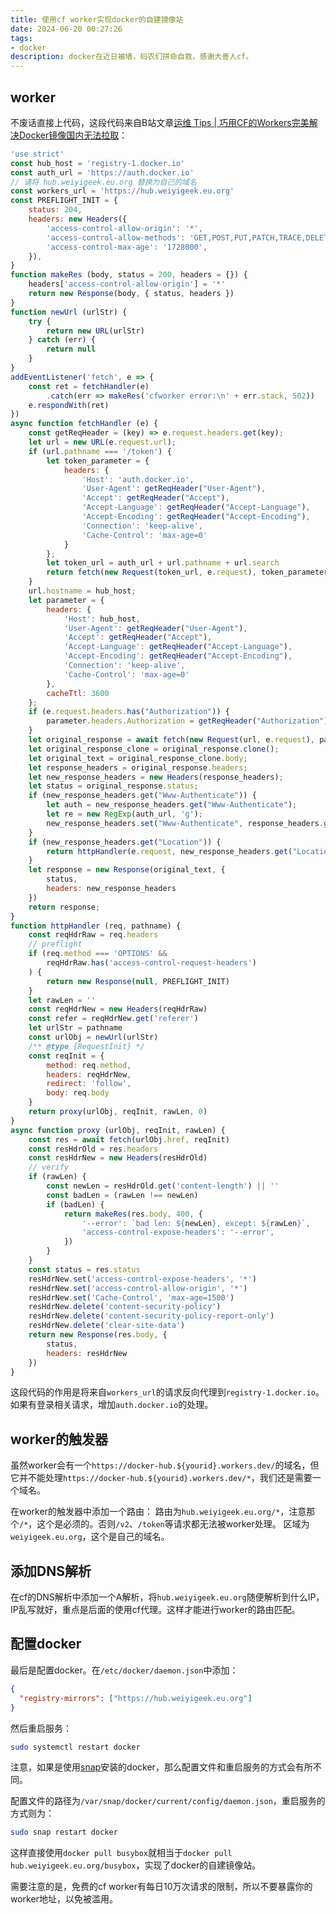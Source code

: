```yaml
---
title: 使用cf worker实现docker的自建镜像站
date: 2024-06-20 00:27:26
tags:
- docker
description: docker在近日被墙，码农们拼命自救，感谢大善人cf。
---
```


## worker

不废话直接上代码，这段代码来自B站文章[运维 Tips | 巧用CF的Workers完美解决Docker镜像国内无法拉取](https://www.bilibili.com/read/cv35330365/)：

```javascript
'use strict'
const hub_host = 'registry-1.docker.io'
const auth_url = 'https://auth.docker.io'
// 请将 hub.weiyigeek.eu.org 替换为自己的域名
const workers_url = 'https://hub.weiyigeek.eu.org'
const PREFLIGHT_INIT = {
    status: 204,
    headers: new Headers({
        'access-control-allow-origin': '*',
        'access-control-allow-methods': 'GET,POST,PUT,PATCH,TRACE,DELETE,HEAD,OPTIONS',
        'access-control-max-age': '1728000',
    }),
}
function makeRes (body, status = 200, headers = {}) {
    headers['access-control-allow-origin'] = '*'
    return new Response(body, { status, headers })
}
function newUrl (urlStr) {
    try {
        return new URL(urlStr)
    } catch (err) {
        return null
    }
}
addEventListener('fetch', e => {
    const ret = fetchHandler(e)
        .catch(err => makeRes('cfworker error:\n' + err.stack, 502))
    e.respondWith(ret)
})
async function fetchHandler (e) {
    const getReqHeader = (key) => e.request.headers.get(key);
    let url = new URL(e.request.url);
    if (url.pathname === '/token') {
        let token_parameter = {
            headers: {
                'Host': 'auth.docker.io',
                'User-Agent': getReqHeader("User-Agent"),
                'Accept': getReqHeader("Accept"),
                'Accept-Language': getReqHeader("Accept-Language"),
                'Accept-Encoding': getReqHeader("Accept-Encoding"),
                'Connection': 'keep-alive',
                'Cache-Control': 'max-age=0'
            }
        };
        let token_url = auth_url + url.pathname + url.search
        return fetch(new Request(token_url, e.request), token_parameter)
    }
    url.hostname = hub_host;
    let parameter = {
        headers: {
            'Host': hub_host,
            'User-Agent': getReqHeader("User-Agent"),
            'Accept': getReqHeader("Accept"),
            'Accept-Language': getReqHeader("Accept-Language"),
            'Accept-Encoding': getReqHeader("Accept-Encoding"),
            'Connection': 'keep-alive',
            'Cache-Control': 'max-age=0'
        },
        cacheTtl: 3600
    };
    if (e.request.headers.has("Authorization")) {
        parameter.headers.Authorization = getReqHeader("Authorization");
    }
    let original_response = await fetch(new Request(url, e.request), parameter)
    let original_response_clone = original_response.clone();
    let original_text = original_response_clone.body;
    let response_headers = original_response.headers;
    let new_response_headers = new Headers(response_headers);
    let status = original_response.status;
    if (new_response_headers.get("Www-Authenticate")) {
        let auth = new_response_headers.get("Www-Authenticate");
        let re = new RegExp(auth_url, 'g');
        new_response_headers.set("Www-Authenticate", response_headers.get("Www-Authenticate").replace(re, workers_url));
    }
    if (new_response_headers.get("Location")) {
        return httpHandler(e.request, new_response_headers.get("Location"))
    }
    let response = new Response(original_text, {
        status,
        headers: new_response_headers
    })
    return response;
}
function httpHandler (req, pathname) {
    const reqHdrRaw = req.headers
    // preflight
    if (req.method === 'OPTIONS' &&
        reqHdrRaw.has('access-control-request-headers')
    ) {
        return new Response(null, PREFLIGHT_INIT)
    }
    let rawLen = ''
    const reqHdrNew = new Headers(reqHdrRaw)
    const refer = reqHdrNew.get('referer')
    let urlStr = pathname
    const urlObj = newUrl(urlStr)
    /** @type {RequestInit} */
    const reqInit = {
        method: req.method,
        headers: reqHdrNew,
        redirect: 'follow',
        body: req.body
    }
    return proxy(urlObj, reqInit, rawLen, 0)
}
async function proxy (urlObj, reqInit, rawLen) {
    const res = await fetch(urlObj.href, reqInit)
    const resHdrOld = res.headers
    const resHdrNew = new Headers(resHdrOld)
    // verify
    if (rawLen) {
        const newLen = resHdrOld.get('content-length') || ''
        const badLen = (rawLen !== newLen)
        if (badLen) {
            return makeRes(res.body, 400, {
                '--error': `bad len: ${newLen}, except: ${rawLen}`,
                'access-control-expose-headers': '--error',
            })
        }
    }
    const status = res.status
    resHdrNew.set('access-control-expose-headers', '*')
    resHdrNew.set('access-control-allow-origin', '*')
    resHdrNew.set('Cache-Control', 'max-age=1500')
    resHdrNew.delete('content-security-policy')
    resHdrNew.delete('content-security-policy-report-only')
    resHdrNew.delete('clear-site-data')
    return new Response(res.body, {
        status,
        headers: resHdrNew
    })
}
```

这段代码的作用是将来自`workers_url`的请求反向代理到`registry-1.docker.io`。如果有登录相关请求，增加`auth.docker.io`的处理。

## worker的触发器

虽然worker会有一个`https://docker-hub.${yourid}.workers.dev/`的域名，但它并不能处理`https://docker-hub.${yourid}.workers.dev/*`，我们还是需要一个域名。

在worker的触发器中添加一个路由：
路由为`hub.weiyigeek.eu.org/*`，注意那个`/*`，这个是必须的。否则`/v2`、`/token`等请求都无法被worker处理。
区域为`weiyigeek.eu.org`，这个是自己的域名。

## 添加DNS解析

在cf的DNS解析中添加一个A解析，将`hub.weiyigeek.eu.org`随便解析到什么IP，IP乱写就好，重点是后面的使用cf代理。这样才能进行worker的路由匹配。

## 配置docker

最后是配置docker。在`/etc/docker/daemon.json`中添加：

```json
{
  "registry-mirrors": ["https://hub.weiyigeek.eu.org"]
}
```

然后重启服务：

```sh
sudo systemctl restart docker
```

注意，如果是使用[snap](https://snapcraft.io/)安装的docker，那么配置文件和重启服务的方式会有所不同。

配置文件的路径为`/var/snap/docker/current/config/daemon.json`，重启服务的方式则为：

```sh
sudo snap restart docker
```

这样直接使用`docker pull busybox`就相当于`docker pull hub.weiyigeek.eu.org/busybox`，实现了docker的自建镜像站。

需要注意的是，免费的cf worker有每日10万次请求的限制，所以不要暴露你的worker地址，以免被滥用。
